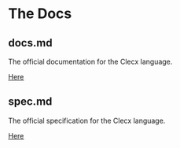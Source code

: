 # The Docs

## docs.md

The official documentation for the Clecx language.

[Here](docs.md)


## spec.md

The official specification for the Clecx language. 

[Here](spec.md)